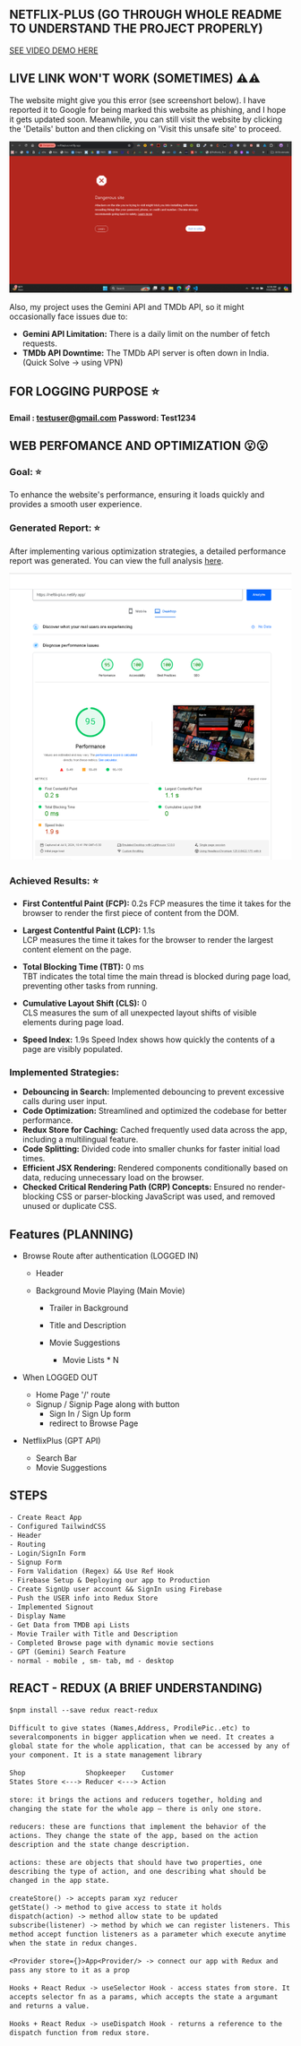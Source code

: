 ## NETFLIX-PLUS (GO THROUGH WHOLE README TO UNDERSTAND THE PROJECT PROPERLY)

[SEE VIDEO DEMO HERE ](https://www.loom.com/share/bf2cafe6cac34db99d80ef63d22a7669)

## LIVE LINK WON'T WORK (SOMETIMES) ⚠️⚠️

The website might give you this error (see screenshort below). I have reported it to Google for being marked this website as phishing, and I hope it gets updated soon. Meanwhile, you can still visit the website by clicking the 'Details' button and then clicking on 'Visit this unsafe site' to proceed.

![alt text](<Screenshot 2024-07-15 003653.png>)

Also, my project uses the Gemini API and TMDb API, so it might occasionally face issues due to:

- **Gemini API Limitation:** There is a daily limit on the number of fetch requests.
- **TMDb API Downtime:** The TMDb API server is often down in India. (Quick Solve -> using VPN)

## FOR LOGGING PURPOSE ⭐

**Email : testuser@gmail.com**
**Password: Test1234**

## WEB PERFOMANCE AND OPTIMIZATION 😮😮

### Goal: ⭐

To enhance the website's performance, ensuring it loads quickly and provides a smooth user experience.

### Generated Report: ⭐

After implementing various optimization strategies, a detailed performance report was generated. You can view the full analysis [here](https://pagespeed.web.dev/analysis/https-neftlixplus-netlify-app/gk8p0c9bc2?form_factor=desktop).

![Performance Analysis](image-2.png)

### Achieved Results: ⭐

- **First Contentful Paint (FCP):** 0.2s
  FCP measures the time it takes for the browser to render the first piece of content from the DOM.

- **Largest Contentful Paint (LCP):** 1.1s  
  LCP measures the time it takes for the browser to render the largest content element on the page.

- **Total Blocking Time (TBT):** 0 ms  
  TBT indicates the total time the main thread is blocked during page load, preventing other tasks from running.

- **Cumulative Layout Shift (CLS):** 0  
  CLS measures the sum of all unexpected layout shifts of visible elements during page load.

- **Speed Index:** 1.9s
  Speed Index shows how quickly the contents of a page are visibly populated.

### Implemented Strategies:

- **Debouncing in Search:** Implemented debouncing to prevent excessive calls during user input.
- **Code Optimization:** Streamlined and optimized the codebase for better performance.
- **Redux Store for Caching:** Cached frequently used data across the app, including a multilingual feature.
- **Code Splitting:** Divided code into smaller chunks for faster initial load times.
- **Efficient JSX Rendering:** Rendered components conditionally based on data, reducing unnecessary load on the browser.
- **Checked Critical Rendering Path (CRP) Concepts:** Ensured no render-blocking CSS or parser-blocking JavaScript was used, and removed unused or duplicate CSS.

## Features (PLANNING)

- Browse Route after authentication (LOGGED IN)

  - Header
  - Background Movie Playing (Main Movie)

    - Trailer in Background
    - Title and Description

    - Movie Suggestions
      - Movie Lists \* N

- When LOGGED OUT

  - Home Page '/' route
  - Signup / Signip Page along with button
    - Sign In / Sign Up form
    - redirect to Browse Page

- NetflixPlus (GPT API)
  - Search Bar
  - Movie Suggestions

## STEPS

    - Create React App
    - Configured TailwindCSS
    - Header
    - Routing
    - Login/SignIn Form
    - Signup Form
    - Form Validation (Regex) && Use Ref Hook
    - Firebase Setup & Deploying our app to Production
    - Create SignUp user account && SignIn using Firebase
    - Push the USER info into Redux Store
    - Implemented Signout
    - Display Name
    - Get Data from TMDB api Lists
    - Movie Trailer with Title and Description
    - Completed Browse page with dynamic movie sections
    - GPT (Gemini) Search Feature
    - normal - mobile , sm- tab, md - desktop

## REACT - REDUX (A BRIEF UNDERSTANDING)

    $npm install --save redux react-redux

    Difficult to give states (Names,Address, ProdilePic..etc) to severalcomponents in bigger application when we need. It creates a global state for the whole application, that can be accessed by any of your component. It is a state management library

    Shop               Shopkeeper    Customer
    States Store <---> Reducer <---> Action

    store: it brings the actions and reducers together, holding and changing the state for the whole app — there is only one store.

    reducers: these are functions that implement the behavior of the actions. They change the state of the app, based on the action description and the state change description.

    actions: these are objects that should have two properties, one describing the type of action, and one describing what should be changed in the app state.

    createStore() -> accepts param xyz reducer
    getState() -> method to give access to state it holds
    dispatch(action) -> method allow state to be updated
    subscribe(listener) -> method by which we can register listeners. This method accept function listeners as a parameter which execute anytime when the state in redux changes.

    <Provider store={}>App<Provider/> -> connect our app with Redux and pass any store to it as a prop

    Hooks + React Redux -> useSelector Hook - access states from store. It accepts selector fn as a params, which accepts the state a argumant and returns a value.

    Hooks + React Redux -> useDispatch Hook - returns a reference to the dispatch function from redux store.
